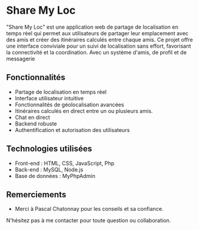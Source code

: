 # Share My Loc

"Share My Loc" est une application web de partage de localisation en temps réel qui permet aux utilisateurs de partager
leur emplacement avec des amis et créer des itinéraires calculés entre chaque amis. 
Ce projet offre une interface conviviale pour un suivi de localisation sans effort, favorisant la connectivité et la coordination.
Avec un système d'amis, de profil et de messagerie

## Fonctionnalités

- Partage de localisation en temps réel
- Interface utilisateur intuitive
- Fonctionnalités de géolocalisation avancées
- Itinéraires calculés en direct entre un ou plusieurs amis.
- Chat en direct
- Backend robuste
- Authentification et autorisation des utilisateurs

## Technologies utilisées

- Front-end : HTML, CSS, JavaScript, Php
- Back-end : MySQL, Node.js
- Base de données : MyPhpAdmin

## Remerciements

- Merci à Pascal Chatonnay pour les conseils et sa confiance.

N'hésitez pas à me contacter pour toute question ou collaboration.
